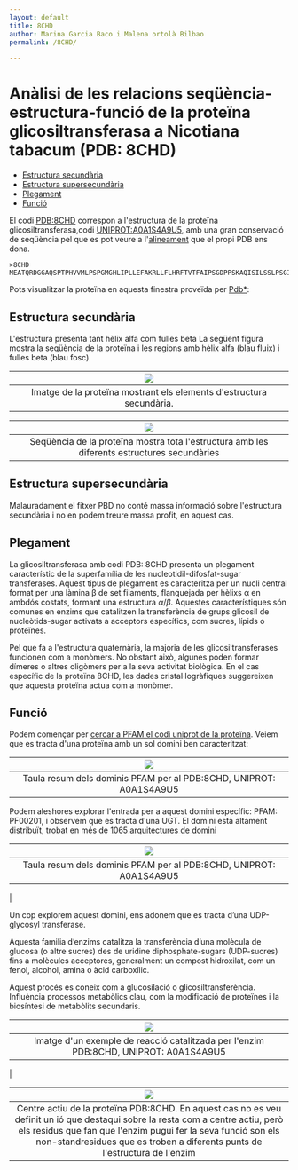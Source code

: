 ```yaml
---
layout: default
title: 8CHD
author: Marina Garcia Baco i Malena ortolà Bilbao
permalink: /8CHD/

---
```

 <head>
    <meta charset="utf-8">
    <title>{{ page.title }}</title>
<script src="https://cdn.jsdelivr.net/npm/babel-polyfill/dist/polyfill.min.js"></script>
    <!-- Web component polyfill (only loads what it needs) -->
<script src="https://cdn.jsdelivr.net/npm/@webcomponents/webcomponentsjs/webcomponents-lite.js" charset="utf-8"></script>
    <!-- Required to polyfill modern browsers as code is ES5 for IE... -->
<script src="https://cdn.jsdelivr.net/npm/@webcomponents/webcomponentsjs/custom-elements-es5-adapter.js" charset="utf-8"></script>

<link rel="stylesheet" type="text/css" href="https://www.ebi.ac.uk/pdbe/pdb-component-library/css/pdbe-molstar-1.2.1.css">
<script type="text/javascript" src="https://www.ebi.ac.uk/pdbe/pdb-component-library/js/pdbe-molstar-component-1.2.1.js"></script>
<style>
        #myViewer{
          float:none;
          width:400px;
          height:400px;
          position:relative;
        }
    </style>
  </head>
  

<h1> Anàlisi de les relacions seqüència-estructura-funció de la proteïna glicosiltransferasa a Nicotiana tabacum (PDB: 8CHD)</h1>

- [Estructura secundària](#estructura-secundària)
- [Estructura supersecundària](#estructura-supersecundària)
- [Plegament](#plegament)
- [Funció](#funció)


 El codi [PDB:8CHD](https://www.rcsb.org/structure/8CHD) correspon a l'estructura de la proteïna glicosiltransferasa,codi [UNIPROT:A0A1S4A9U5](https://www.uniprot.org/uniprot/A0A1S4A9U5), amb una gran conservació de seqüència pel que es pot veure a l'[alineament](https://www.rcsb.org/uniprot/A0A1S4A9U5) que el propi PDB ens dona.
```fasta
>8CHD
MEATQRDGGAQSPTPHVVMLPSPGMGHLIPLLEFAKRLLFLHRFTVTFAIPSGDPPSKAQISILSSLPSGIDYVFLPPVNFHDLPKDTKAGVFIVLAVARSLPSFRDLFKSMVANTNLVALVVDQFGTDAFDVAREFNVSPYIFFPCAAMTLSFLLRLPEFDETVAGEYRELPEPIRLSGCAPIPGKDLAGPFHDRENDAYKLFLHNAKRYALADGIFLNSFPELEPGAIKALLEEESRKPLVHPVGPLVQIDSSGSEEGAECLKWLEEQPHGSVLFVSFGSGGALSSDQINELALGLEMSGHRFIWVVRSPSDEAANASFFSVHSQNDPLSFLPEGFLEGTRGRSVVVPSWAPQAQILSHSSTGGFLSHCGWNSTLESVVYGVPLIAWPLYAEQKMNAILLTEDIKAALRPKINEESGLIEKEEIAEVVKELFEGEDGKRVRAKMEELKDAAVRVLGEDGSSSTLSEVVQKWKRKISG
```

Pots visualitzar la proteïna en aquesta finestra proveïda per [Pdb*](https://www.rcsb.org/3d-view/8chd):

  
## Estructura secundària

L'estructura presenta tant hèlix alfa com fulles beta
La següent figura mostra la seqüència de la proteïna i les regions amb hèlix alfa (blau fluix) i fulles beta (blau fosc)

|![](/8CHD_2nd.png)|
|:--:|
|Imatge de la proteïna mostrant els elements d'estructura secundària.|


|![](/estructura_8CHD.png)|
|:--:|
|Seqüència de la proteïna mostra tota l'estructura amb les diferents estructures secundàries|
## Estructura supersecundària

Malauradament el fitxer PBD no conté massa informació sobre l'estructura secundària i no en podem treure massa profit, en aquest cas.

## Plegament

La glicosiltransferasa amb codi PDB: 8CHD presenta un plegament característic de la superfamília de les nucleotidil-difosfat-sugar transferases. Aquest tipus de plegament es caracteritza per un nucli central format per una làmina β de set filaments, flanquejada per hèlixs α en ambdós costats, formant una estructura $\alpha/\beta$. 
Aquestes característiques són comunes en enzims que catalitzen la transferència de grups glicosil de nucleòtids-sugar activats a acceptors específics, com sucres, lípids o proteïnes.

Pel que fa a l'estructura quaternària, la majoria de les glicosiltransferases funcionen com a monòmers. No obstant això, algunes poden formar dímeres o altres oligòmers per a la seva activitat biològica. En el cas específic de la proteïna 8CHD, les dades cristal·logràfiques suggereixen que aquesta proteïna actua com a monòmer.

## Funció
Podem començar per [cercar a PFAM el codi uniprot de la proteïna](https://www.ebi.ac.uk/interpro/protein/UniProt/A0A1S4A9U5/entry/pfam/#table). Veiem que es tracta d'una proteïna amb un sol domini ben caracteritzat:

|![](./pfam_domini.png)|
|:--:|
|Taula resum dels dominis PFAM per al PDB:8CHD, UNIPROT: A0A1S4A9U5|

Podem aleshores explorar l'entrada per a aquest domini específic: PFAM: PF00201, i observem que es tracta d'una UGT. El domini està altament distribuït, trobat en més de [1065 arquitectures de domini](https://www.ebi.ac.uk/interpro/entry/pfam/PF00201/domain_architecture/)

|![](/dominis_diferents.png)|
|:--:|
|Taula resum dels dominis PFAM per al PDB:8CHD, UNIPROT: A0A1S4A9U5
|

Un cop explorem aquest domini, ens adonem que es tracta d’una UDP-glycosyl transferase. 

Aquesta familia d’enzims catalitza la transferència d’una molècula de glucosa (o altre sucres) des de uridine diphosphate-sugars (UDP-sucres) fins a molècules acceptores, generalment un compost hidroxilat, com un fenol, alcohol, amina o àcid carboxílic. 

​​Aquest procés es coneix com a glucosilació o glicosiltransferència.
Influència processos metabòlics clau, com la modificació de proteïnes i la biosíntesi de metabòlits secundaris.

|![](/reaccio.png)|
|:--:|
|Imatge d'un exemple de reacció catalitzada per l'enzim PDB:8CHD, UNIPROT: A0A1S4A9U5
|


|![](/centre_actiu.png)|
|:--:|
|Centre actiu de la proteïna PDB:8CHD. En aquest cas no es veu definit un ió que destaqui sobre la resta com a centre actiu, però els residus que fan que l'enzim pugui fer la seva funció son els non-standresidues que es troben a diferents punts de l'estructura de l'enzim|


